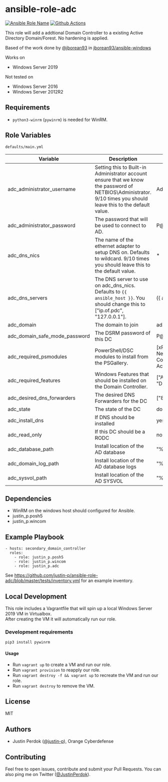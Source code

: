 # ansible-role-adc

[![Ansible Role Name](https://img.shields.io/ansible/role/d/justin_p/adc?style=flat-square
)](https://galaxy.ansible.com/justin_p/adc)
[![Github Actions](https://img.shields.io/github/actions/workflow/status/justin-p/ansible-role-adc/main.yml?label=Github%20Actions&logo=github&style=flat-square)](https://github.com/justin-p/ansible-role-adc/actions)

This role will add a addtional Domain Controller to a existing Active Directory Domain/Forest. No hardening is applied.

Based of the work done by [@jborean93](https://github.com/jborean93) in [jborean93/ansible-windows](https://github.com/jborean93/ansible-windows)

Works on

- Windows Server 2019

Not tested on

- Windows Server 2016
- Windows Server 2012R2

## Requirements

- `python3-winrm` (`pywinrm`) is needed for WinRM.

## Role Variables

`defaults/main.yml`

| Variable                      | Description                                                                                                                                                      | Default value                                                                            |
| ----------------------------- | ---------------------------------------------------------------------------------------------------------------------------------------------------------------- | ---------------------------------------------------------------------------------------- |
| adc_administrator_username    | Setting this to Built-in Administrator account ensure that we know the password of NETBIOS\Administrator. 9/10 times you should leave this to the default value. | Administrator                                                                            |
| adc_administrator_password    | The password that will be used to connect to AD.                                                                                                                 | P@ssw0rd!                                                                                |
| adc_dns_nics                  | The name of the ethernet adapter to setup DNS on. Defaults to wildcard. 9/10 times you should leave this to the default value.                                   | *                                                                                        |
| adc_dns_servers               | The DNS server to use on adc_dns_nics. Defaults to `{{ ansible_host }}`. You should change this to ["ip.of.pdc", "127.0.0.1"].                                   | {{ ansible_host }}                                                                       |
| adc_domain                    | The domain to join                                                                                                                                               | ad.example.test                                                                          |
| adc_domain_safe_mode_password | The DSRM password of this DC                                                                                                                                     | P@ssw0rd!                                                                                |
| adc_required_psmodules        | PowerShell/DSC modules to install from the PSGallery.                                                                                                            | [xPSDesiredStateConfiguration, NetworkingDsc, ComputerManagementDsc, ActiveDirectoryDsc] |
| adc_required_features         | Windows Features that should be installed on the Domain Controller.                                                                                              | ["AD-domain-services", "DNS"]                                                            |
| adc_desired_dns_forwarders    | The desired DNS Forwarders for the DC                                                                                                                            | ["8.8.8.8", "8.8.4.4"]                                                                   |
| adc_state                     | The state of the DC                                                                                                                                              | domain_controller                                                                        |
| adc_install_dns               | If DNS should be installed                                                                                                                                       | yes                                                                                      |
| adc_read_only                 | If this DC should be a RODC                                                                                                                                      | no                                                                                       |
| adc_database_path             | Install location of the AD database                                                                                                                              | "%SYSTEMROOT%\\NTDS"                                                                     |
| adc_domain_log_path           | Install location of the AD database logs                                                                                                                         | "%SYSTEMROOT%\\NTDS"                                                                     |
| adc_sysvol_path               | Install location of the AD SYSVOL                                                                                                                                | "%SYSTEMROOT%\\SYSVOL"                                                                   |

## Dependencies

- WinRM on the windows host should configured for Ansible.
- justin_p.posh5
- justin_p.wincom

## Example Playbook

    - hosts: secondary_domain_controller
      roles:
        - role: justin_p.posh5
        - role: justin_p.wincom
        - role: justin_p.adc

See https://github.com/justin-p/ansible-role-adc/blob/master/tests/inventory.yml for an example inventory.

## Local Development

This role includes a Vagrantfile that will spin up a local Windows Server 2019 VM in Virtualbox.  
After creating the VM it will automatically run our role.

### Development requirements

`pip3 install pywinrm`

#### Usage

- Run `vagrant up` to create a VM and run our role.
- Run `vagrant provision` to reapply our role.
- Run `vagrant destroy -f && vagrant up` to recreate the VM and run our role.
- Run `vagrant destroy` to remove the VM.

## License

MIT

## Authors

- Justin Perdok ([@justin-p](https://github.com/justin-p/)), Orange Cyberdefense

## Contributing

Feel free to open issues, contribute and submit your Pull Requests. You can also ping me on Twitter ([@JustinPerdok](https://twitter.com/JustinPerdok)).
